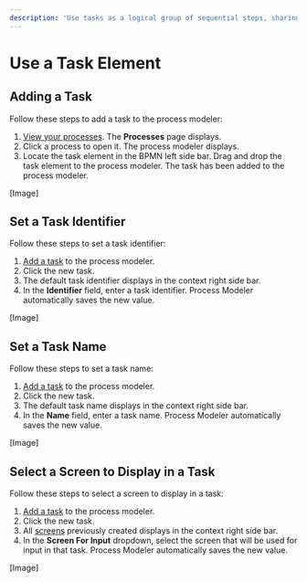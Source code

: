 ```yaml
---
description: 'Use tasks as a logical group of sequential steps, sharing a common goal.'
---
```


# Use a Task Element

## Adding a Task

Follow these steps to add a task to the process modeler:

1. [View your processes](https://processmaker.gitbook.io/processmaker-4-community/-LPblkrcFWowWJ6HZdhC/~/drafts/-LRhVZm0ddxDcGGdN5ZN/primary/designing-processes/viewing-processes/view-the-list-of-processes/view-your-processes#view-all-processes). The **Processes** page displays.
2. Click a process to open it. The process modeler displays.
3. Locate the task element in the BPMN left side bar. Drag and drop the task element to the process modeler. The task has been added to the process modeler.

\[Image\]

## Set a Task Identifier

Follow these steps to set a task identifier:

1. [Add a task](task.md#adding-a-task) to the process modeler.
2. Click the new task.
3. The default task identifier displays in the context right side bar.
4. In the **Identifier** field, enter a task identifier. Process Modeler automatically saves the new value.

\[Image\]

## Set a Task Name

Follow these steps to set a task name:

1. [Add a task](task.md#adding-a-task) to the process modeler.
2. Click the new task.
3. The default task name displays in the context right side bar.
4. In the **Name** field, enter a task name. Process Modeler automatically saves the new value.

\[Image\]

## Select a Screen to Display in a Task

Follow these steps to select a screen to display in a task:

1. [Add a task](task.md#adding-a-task) to the process modeler.
2. Click the new task.
3. All [screens](../../../design-forms/create-a-new-form.md) previously created displays in the context right side bar.
4. In the **Screen For Input** dropdown, select the screen that will be used for input in that task. Process Modeler automatically saves the new value.

\[Image\]

